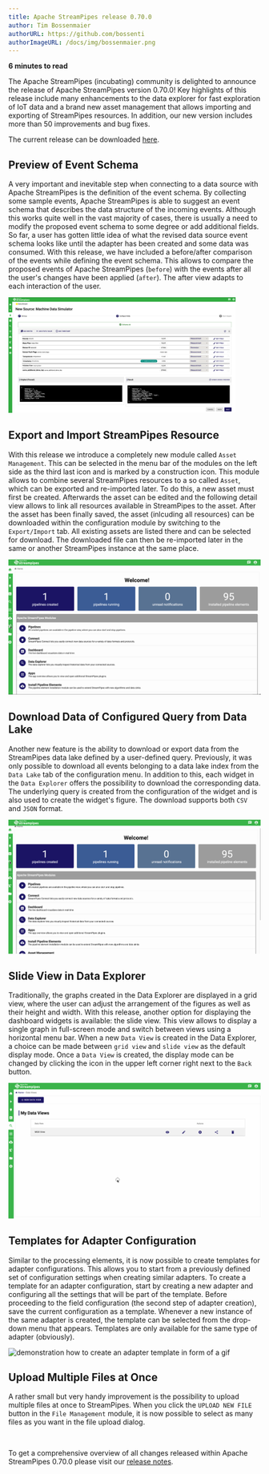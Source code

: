 ```yaml
---
title: Apache StreamPipes release 0.70.0
author: Tim Bossenmaier
authorURL: https://github.com/bossenti
authorImageURL: /docs/img/bossenmaier.png
---
```

**<div style="float: left; padding-right: 40px;">6 minutes to read</div>**
<br>

The Apache StreamPipes (incubating) community is delighted to announce the release of Apache StreamPipes version 0.70.0!
Key highlights of this release include many enhancements to the data explorer for fast exploration of IoT data and
a brand new asset management that allows importing and exporting of StreamPipes resources.
In addition, our new version includes more than 50 improvements and bug fixes.

<!--truncate-->

The current release can be downloaded <a href="https://streampipes.apache.org/download.html">here</a>.

## Preview of Event Schema
A very important and inevitable step when connecting to a data source with Apache StreamPipes 
is the definition of the event schema. By collecting some sample events, Apache StreamPipes is able to suggest 
an event schema that describes the data structure of the incoming events.
Although this works quite well in the vast majority of cases, there is usually a need to modify the proposed
event schema to some degree or add additional fields. So far, a user has gotten little idea of what 
the revised data source event schema looks like until the adapter has been created and some data was consumed.
With this release, we have included a before/after comparison of the events while defining the event schema.
This allows to compare the proposed events of Apache StreamPipes (`before`) with the events after 
all the user's changes have been applied (`after`).
The after view adapts to each interaction of the user.

<img class="blog-image" style="max-width:90%;" src="/docs/blog/assets/2022-10-13/event-schema-preview.png">

## Export and Import StreamPipes Resource
With this release we introduce a completely new module called `Asset Management`.
This can be selected in the menu bar of the modules on the left side as the third last icon and 
is marked by a construction icon. This module allows to combine several StreamPipes resources to a so called `Asset`,
which can be exported and re-imported later. To do this, a new asset must first be created.
Afterwards the asset can be edited and the following detail view allows to link all resources 
available in StreamPipes to the asset. After the asset has been finally saved, the asset (inlcuding all resources) can be downloaded 
within the configuration module by switching to the `Export/Import` tab. All existing assets are listed there and 
can be selected for download.
The downloaded file can then be re-imported later in the same or another StreamPipes instance at the same place.

<img src="/docs/blog/assets/2022-10-13/asset-manager.gif" alt="demonstration how to create an asset and download it afterwards in form of a gif">

## Download Data of Configured Query from Data Lake
Another new feature is the ability to download or export data from the StreamPipes data lake
defined by a user-defined query. Previously, it was only possible to download all events belonging to a data lake index
from the `Data Lake` tab of the configuration menu. In addition to this, each widget in the `Data Explorer`
offers the possibility to download the corresponding data. The underlying query is created from the configuration 
of the widget and is also used to create the widget's figure.
The download supports both `CSV` and `JSON` format.

<img src="/docs/blog/assets/2022-10-13/custom-query-download.gif" alt="demonstration how to download the data of a custom data lake query in form of a gif">

## Slide View in Data Explorer
Traditionally, the graphs created in the Data Explorer are displayed in a grid view, where the user can adjust
the arrangement of the figures as well as their height and width.
With this release, another option for displaying the dashboard widgets is available: the slide view.
This view allows to display a single graph in full-screen mode and switch between views using a horizontal menu bar.
When a new `Data View` is created in the Data Explorer, a choice can be made between `grid view` and 
`slide view` as the default display mode.
Once a `Data View` is created, the display mode can be changed by clicking the icon in the upper left corner 
right next to the `Back` button.

<img src="/docs/blog/assets/2022-10-13/slide-view.gif" alt="demonstration how to use the slide view in the data explorer in form of a gif">

## Templates for Adapter Configuration
Similar to the processing elements, it is now possible to create templates for adapter configurations.
This allows you to start from a previously defined set of configuration settings when creating similar adapters.
To create a template for an adapter configuration, start by creating a new adapter and
configuring all the settings that will be part of the template. Before proceeding to the field
configuration (the second step of adapter creation), save the current configuration as a template.
Whenever a new instance of the same adapter is created, the template can be selected from
the drop-down menu that appears. Templates are only available for the same type of adapter (obviously).

<img src="/docs/blog/assets/2022-10-13/adapter-template.gif" alt="demonstration how to create an adapter template in form of a gif">

## Upload Multiple Files at Once
A rather small but very handy improvement is the possibility to upload multiple files at once to StreamPipes.
When you click the `UPLOAD NEW FILE` button in the `File Management` module, it is now possible to select
as many files as you want in the file upload dialog.

<br>

To get a comprehensive overview of all changes released within Apache StreamPipes 0.70.0
please visit our [release notes](https://github.com/apache/incubator-streampipes/blob/release/0.70.0/RELEASE_NOTES.md#0700).
